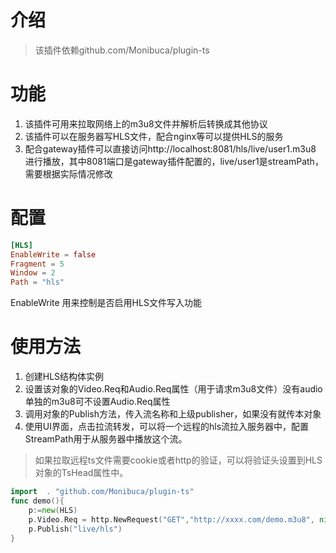 # 介绍

> 该插件依赖github.com/Monibuca/plugin-ts

# 功能

1. 该插件可用来拉取网络上的m3u8文件并解析后转换成其他协议
2. 该插件可以在服务器写HLS文件，配合nginx等可以提供HLS的服务
3. 配合gateway插件可以直接访问http://localhost:8081/hls/live/user1.m3u8 进行播放，其中8081端口是gateway插件配置的，live/user1是streamPath，需要根据实际情况修改

# 配置

```toml
[HLS]
EnableWrite = false
Fragment = 5
Window = 2
Path = "hls"
```
EnableWrite 用来控制是否启用HLS文件写入功能

# 使用方法

1. 创建HLS结构体实例
2. 设置该对象的Video.Req和Audio.Req属性（用于请求m3u8文件）没有audio单独的m3u8可不设置Audio.Req属性
3. 调用对象的Publish方法，传入流名称和上级publisher，如果没有就传本对象
4. 使用UI界面，点击拉流转发，可以将一个远程的hls流拉入服务器中，配置StreamPath用于从服务器中播放这个流。

> 如果拉取远程ts文件需要cookie或者http的验证，可以将验证头设置到HLS对象的TsHead属性中。

```go
import 	. "github.com/Monibuca/plugin-ts"
func demo(){
    p:=new(HLS)
    p.Video.Req = http.NewRequest("GET","http://xxxx.com/demo.m3u8", nil)
    p.Publish("live/hls")
}
```